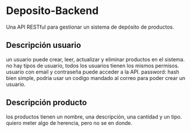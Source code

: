 # Deposito-Backend

Una API RESTful para gestionar un sistema de depósito de productos.
## Descripción usuario

un usuario puede crear, leer, actualizar y eliminar productos en el sistema.
no  hay tipos de usuario, todos los usuarios tienen los mismos permisos.
usuario con email y contraseña puede acceder a la API.
password: hash
bien simple, podria usar un codigo mandado al correo para poder crear un usuario.

## Descripción producto

los productos tienen un nombre, una descripción, una cantidad y un tipo.
quiero meter algo de herencia, pero no se en donde.

